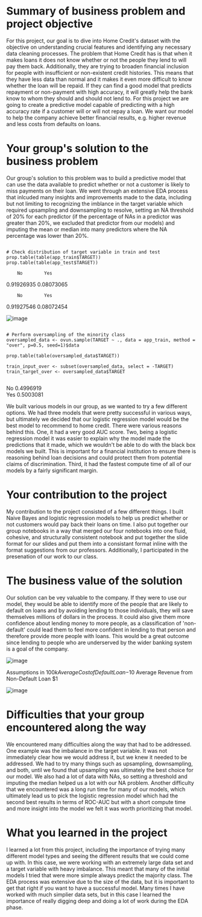 # Summary of business problem and project objective

For this project, our goal is to dive into Home Credit's dataset with the objective on understanding crucial features and identifying any necessary data cleaning processes. The problem that Home Credit has is that when it makes loans it does not know whether or not the people they lend to will pay them back. Additionally, they are trying to broaden financial inclusion for people with insufficient or non-existent credit histories. This means that they have less data than normal and it makes it even more difficult to know whether the loan will be repaid. If they can find a good model that predicts repayment or non-payment with high accuracy, it will greatly help the bank know to whom they should and should not lend to. For this project we are going to create a predictive model capable of predicting with a high accuracy rate if a customer will or will not repay a loan. We want our model to help the company achieve better financial results, e.g. higher revenue and less costs from defaults on loans.


# Your group's solution to the business problem

Our group's solution to this problem was to build a predictive model that can use the data available to predict whether or not a customer is likely to miss payments on their loan. We went through an extensive EDA process that inlcuded many insights and improvements made to the data, including but not limiting to recognizing the imblance in the target variable which required upsampling and downsampling to resolve, setting an NA threshold of 20% for each predictor (if the percentage of NAs in a predictor was greater than 20%, we excluded that predictor from our models) and imputing the mean or median into many predictors where the NA percentage was lower than 20%. 


```{r, warning=FALSE, message=FALSE}

# Check distribution of target variable in train and test
prop.table(table(app_train$TARGET))
prop.table(table(app_test$TARGET))

```


        No        Yes 
0.91926935 0.08073065 

        No        Yes 
0.91927546 0.08072454


![image](https://github.com/andrew-walton13/capstone2/assets/123606002/baf6dfa4-5da8-4d3a-8ef2-f6208499c646)




```{r, warning=FALSE, message=FALSE}

# Perform oversampling of the minority class
oversampled_data <- ovun.sample(TARGET ~ ., data = app_train, method = "over", p=0.5, seed=1)$data

prop.table(table(oversampled_data$TARGET))

train_input_over <- subset(oversampled_data, select = -TARGET)
train_target_over <- oversampled_data$TARGET


```


No 0.4996919     
Yes 0.5003081 


We built various models in our group, as we wanted to try a few different options. We had three models that were pretty successful in various ways, but ultimately we decided that our logistic regression model would be the best model to recommend to home credit. There were various reasons behind this. One, it had a very good AUC score. Two, being a logistic regression model it was easier to explain why the model made the predictions that it made, which we wouldn't be able to do with the black box models we built. This is important for a financial institution to ensure there is reasoning behind loan decisions and could protect them from potential claims of discrimination. Third, it had the fastest compute time of all of our models by a fairly significant margin.


# Your contribution to the project

My contribution to the project consisted of a few different things. I built Naive Bayes and logistic regression models to help us predict whether or not customers would pay back their loans on time. I also put together our group notebooks in a way that merged our four notebooks into one fluid, cohesive, and structurally consistent notebook and put together the slide format for our slides and put them into a consistant format inline with the format suggestions from our professors. Additionally, I participated in the presenation of our work to our class.

# The business value of the solution

Our solution can be vey valuable to the company. If they were to use our model, they would be able to identify more of the people that are likely to default on loans and by avoiding lending to those individuals, they will save themselves millions of dollars in the process. It could also give them more confidence about lending money to more people, as a classification of 'non-default' could lead them to feel more confident in lending to that person and therefore provide more people with loans. This would be a great outcome since lending to people who are underserved by the wider banking system is a goal of the company. 


![image](https://github.com/andrew-walton13/capstone2/assets/123606002/dee09441-a62b-47d9-b196-d1b05f4d49b3)



Assumptions in $100k
Average Cost of Default Loan -$10
Average Revenue from Non-Default Loan $1


![image](https://github.com/andrew-walton13/capstone2/assets/123606002/88f89a70-6aa0-4004-a86f-f25f134e6a76)


# Difficulties that your group encountered along the way

We encountered many difficulties along the way that had to be addressed. One example was the imbalance in the target variable. It was not immediately clear how we would address it, but we knew it needed to be addressed. We had to try many things such as upsampling, downsampling, and both, until we found that upsampling was ultimately the best choice for our model. We also had a lot of data with NAs, so setting a threshold and imputing the median helped us a lot with our NA problem. Another difficulty that we encountered was a long run time for many of our models, which ultimately lead us to pick the logistic regression model which had the second best results in terms of ROC-AUC but with a short compute time and more insight into the model we felt it was worth prioritizing that model.

# What you learned in the project

I learned a lot from this project, including the importance of trying many different model types and seeing the different results that we could come up with. In this case, we were working with an extremely large data set and a target variable with heavy imbalance. This meant that many of the initial models I tried that were more simple always predict the majority class. The EDA process was extensive due to the size of the data, but it is important to get that right if you want to have a successful model. Many times I have worked with much simplier data sets, but in this case I learned the importance of really digging deep and doing a lot of work during the EDA phase. 
